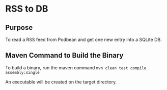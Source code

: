 # RSS to DB

## Purpose

To read a RSS feed from Podbean and get one new entry into a SQLite DB.

 
## Maven Command to Build the Binary

To build a binary, run the maven command `mvn clean test compile assembly:single`

An executable will be created on the target directory.